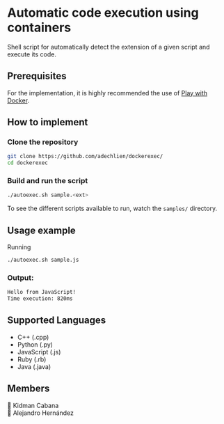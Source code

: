 # Automatic code execution using containers
Shell script for automatically detect the extension of a given script and execute its code.

## Prerequisites
For the implementation, it is highly recommended the use of [Play with Docker](https://labs.play-with-docker.com/).

## How to implement
### Clone the repository
```bash
git clone https://github.com/adechlien/dockerexec/
cd dockerexec
```

### Build and run the script
```bash
./autoexec.sh sample.<ext>
```

To see the different scripts available to run, watch the `samples/` directory.

## Usage example
Running
```bash
./autoexec.sh sample.js
```
### Output:

```bash
Hello from JavaScript!
Time execution: 820ms
```

## Supported Languages
- C++ (.cpp)
- Python (.py)
- JavaScript (.js)
- Ruby (.rb)
- Java (.java)

## Members
🐺 Kidman Cabana \
🐨 Alejandro Hernández
